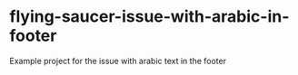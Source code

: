 # flying-saucer-issue-with-arabic-in-footer
Example project for the issue with arabic text in the footer
